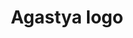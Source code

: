---
title: Agastya logo
subtype: logos
link: https://upload.wikimedia.org/wikipedia/commons/f/fc/Agastya.svg
thumbnail: https://upload.wikimedia.org/wikipedia/commons/f/fc/Agastya.svg
info: Circle SVG
license: CC BY-SA 4.0, Wikimedia Commons
---